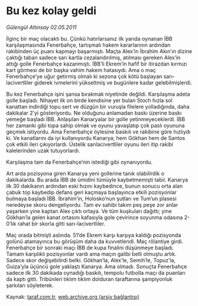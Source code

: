 # Bu kez kolay geldi

*Gülengül Altınsay 02.05.2011*

<div class="yazi"><p>İlginç bir maç olacaktı bu. Çünkü hatırlarsanız ilk yarıda oynanan İBB karşılaşmasında Fenerbahçe, tartışmalı hakem kararlarının ardından rakibinden üç puanı kapmayı başarmıştı. Maçta Alex’in İbrahim Akın’ın dizine çaktığı taban sadece sarı kartla cezalandırılmış, atılması gereken Alex’in attığı golle Fenerbahçe kazanmıştı. İBB’li Ekrem’in hafif bir itirazdan kırmızı kart görmesi de bir başka vahim hakem hatasıydı. Ama o maç Fenerbahçe’ye uğur getirmiş olmalı ki sezona çok kötü başlayan sarı-lacivertliler giderek ivmelerini yükseltmiş ve bugünlere kadar gelebilmişlerdi.</p>
<p>Bu kez Fenerbahçe işini şansa bırakmak niyetinde değildi. Karşılaşma adeta golle başladı. Nihayet ilk on birde kendisine yer bulan Stoch hızla sol kanattan indirdiği topu sert ve düzgün bir vuruşla filelere yolladığında, daha dakikalar 2’yi gösteriyordu. Ne olduğunu anlamadan baskı üzerine baskı yemeğe başladı İBB. Anlaşılan Kanaryalar bir golle yetinmeyeceklerdi. İBB her zamanki gibi topa sahip olmak ve oyunu yavaşlatıp çok paslı oyununa geçmek istiyordu. Ama Fenerbahçe öylesine baskılı ve rakibine göre hızlıydı ki. Ve kanatlarını da iyi kullanıyordu Kanarya; hem Gökhan hem de Santos çok etkili ileri çıkıyorlardı. Üstelik sarılacivertliler oyunu ileri itip rakibi kalelerinden uzak tutuyorlardı.</p>
<p>Karşılaşma tam da Fenerbahçe’nin istediği gibi oynanıyordu.</p>
<p>Art arda pozisyona giren Kanarya yeni gollerine tanık olabilirdik o dakikalarda. Bu arada İBB de ümidini tümüyle kaybetmemişti tabii. Kanarya ilk 30 dakikanın ardından eski hızını kaybedince, bunun sonucu orta alan çabuk top kaybedip defans geri kaçmaya başlayınca etkili pozisyonlar bulmaya başladı İBB. İbrahim’in, Holosko’nun şutları ve Tum’un plasesi neredeyse skoru dengeliyordu. Tam ev sahibi takım peş peşe zor anlar yaşarken yine kaptan Alex çıktı ortaya. Ve tüm kuşkuları dağıttı; yine Gökhan’la gelen kanat ortasını kafasıyla gole çevirince soyunma odasına 2-0’lık rahat bir skorla gitti sarı-lacivertliler.</p>
<p>Maç orada bitmişti aslında. 51’de Ekrem karşı karşıya kaldığı pozisyonda golünü atamayınca bu görüşüm daha da kuvvetlendi. Maç rölantiye girdi. Fenerbahçe bir sonraki maçı İBB de kupa finalini düşünmeye başladı. Tamam karşılıklı pozisyonlar vardı ama maçın galibi belli olmuştu artık. Sadece skor değişebilirdi belki. Gökhan’la, Alex’le, Semih’le, Topuz’la, Guiza’yla üçüncü gole yaklaştı Kanarya. Ama olmadı. Sonuçta Fenerbahçe sadece ilk 30 dakikada oynadığı baskılı, tempolu futbolla maçı da puanları da kaptı gitti. Tribünleri tıklım tıklım dolduran taraftarına şampiyonluk şarkıları söyleterek.</p>
</div>

Kaynak: [taraf.com.tr](http://www.taraf.com.tr/gulengul-altinsay/makale-bu-kez-kolay-geldi.htm), [web.archive.org (arşiv bağlantısı)](http://web.archive.org/web/20130624043222/http://www.taraf.com.tr/gulengul-altinsay/makale-bu-kez-kolay-geldi.htm)
